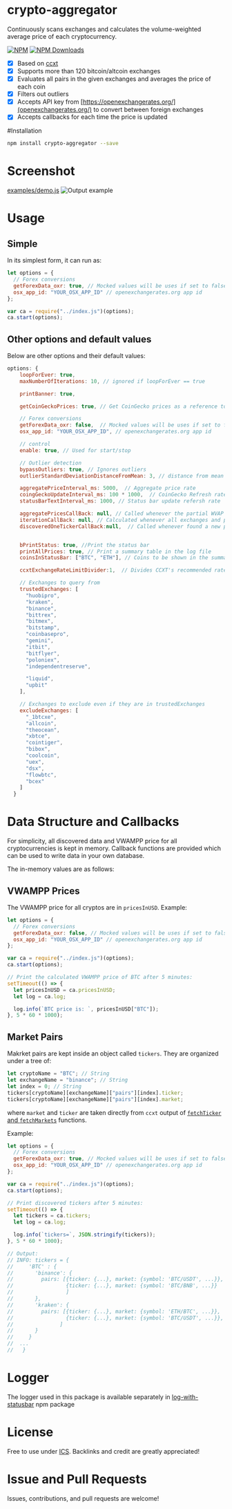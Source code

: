 # crypto-aggregator

Continuously scans exchanges and calculates the volume-weighted average price of each cryptocurrency.

[![NPM](https://badge.fury.io/js/crypto-aggregator.svg)](https://www.npmjs.com/package/crypto-aggregator)
[![NPM Downloads][downloadst-image]][downloads-url]

[downloads-image]: https://img.shields.io/npm/dm/crypto-aggregator.svg
[downloadst-image]: https://img.shields.io/npm/dt/crypto-aggregator.svg
[downloads-url]: https://npmjs.org/package/crypto-aggregator

- [x] Based on [ccxt](https://github.com/ccxt/ccxt)
- [x] Supports more than 120 bitcoin/altcoin exchanges
- [x] Evaluates all pairs in the given exchanges and averages the price of each coin
- [x] Filters out outliers
- [x] Accepts API key from [https://openexchangerates.org/](openexchangerates.org/) to convert between foreign exchanges
- [x] Accepts callbacks for each time the price is updated

#Installation

```bash
npm install crypto-aggregator --save
```

# Screenshot

[examples/demo.js](examples/demo.js)
![Output example](https://raw.githubusercontent.com/ourarash/crypto-aggregator/master/screenshot.gif)

# Usage

## Simple

In its simplest form, it can run as:

```javascript
let options = {
  // Forex conversions
  getForexData_oxr: true, // Mocked values will be uses if set to false
  osx_app_id: "YOUR_OSX_APP_ID" // openexchangerates.org app id
};

var ca = require("../index.js")(options);
ca.start(options);
```

## Other options and default values

Below are other options and their default values:

```javascript
options: {
    loopForEver: true,
    maxNumberOfIterations: 10, // ignored if loopForEver == true

    printBanner: true,

    getCoinGeckoPrices: true, // Get CoinGecko prices as a reference to compare our prices (optional)

    // Forex conversions
    getForexData_oxr: false,  // Mocked values will be uses if set to false
    osx_app_id: "YOUR_OSX_APP_ID", // openexchangerates.org app id

    // control
    enable: true, // Used for start/stop

    // Outlier detection
    bypassOutliers: true, // Ignores outliers
    outlierStandardDeviationDistanceFromMean: 3, // distance from mean for an outlier in sigma

    aggregatePriceInterval_ms: 5000,  // Aggregate price rate
    coingGeckoUpdateInterval_ms: 100 * 1000,  // CoinGecko Refresh rate
    statusBarTextInterval_ms: 1000, // Status bar update refersh rate

    aggregatePricesCallBack: null, // Called whenever the partial WVAP is calculated
    iterationCallBack: null, // Calculated whenever all exchanges and pairs were queired at the end of one iteration
    discoveredOneTickerCallBack:null,  // Called whenever found a new pair on an exchange


    bPrintStatus: true, //Print the status bar
    printAllPrices: true, // Print a summary table in the log file
    coinsInStatusBar: ["BTC", "ETH"], // Coins to be shown in the summary status bar

    ccxtExchangeRateLimitDivider:1,  // Divides CCXT's recommended rateLimit time if filling adventerous!

    // Exchanges to query from
    trustedExchanges: [
      "huobipro",
      "kraken",
      "binance",
      "bittrex",
      "bitmex",
      "bitstamp",
      "coinbasepro",
      "gemini",
      "itbit",
      "bitflyer",
      "poloniex",
      "independentreserve",

      "liquid",
      "upbit"
    ],

    // Exchanges to exclude even if they are in trustedExchanges
    excludeExchanges: [
      "_1btcxe",
      "allcoin",
      "theocean",
      "xbtce",
      "cointiger",
      "bibox",
      "coolcoin",
      "uex",
      "dsx",
      "flowbtc",
      "bcex"
    ]
  }
```

# Data Structure and Callbacks

For simplicity, all discovered data and VWAMPP price for all cryptocurrencies is kept in memory. Callback functions are provided which can be used to write data in your own database.

The in-memory values are as follows:

## VWAMPP Prices

The VWAMPP price for all cryptos are in `pricesInUSD`. Example:

```javascript
let options = {
  // Forex conversions
  getForexData_oxr: false, // Mocked values will be uses if set to false
  osx_app_id: "YOUR_OSX_APP_ID" // openexchangerates.org app id
};

var ca = require("../index.js")(options);
ca.start(options);

// Print the calculated VWAMPP price of BTC after 5 minutes:
setTimeout(() => {
  let pricesInUSD = ca.pricesInUSD;
  let log = ca.log;

  log.info(`BTC price is: `, pricesInUSD["BTC"]);
}, 5 * 60 * 1000);
```

## Market Pairs

Makrket pairs are kept inside an object called `tickers`. They are organized under a tree of:

```javascript
let cryptoName = "BTC"; // String
let exchangeName = "binance"; // String
let index = 0; // String
tickers[cryptoName][exchangeName]["pairs"][index].ticker;
tickers[cryptoName][exchangeName]["pairs"][index].market;
```

where `market` and `ticker` are taken directly from `ccxt` output of [`fetchTicker` and `fetchMarkets`](https://github.com/ccxt/ccxt/wiki/Manual) functions.

Example:

```javascript
let options = {
  // Forex conversions
  getForexData_oxr: true, // Mocked values will be uses if set to false
  osx_app_id: "YOUR_OSX_APP_ID" // openexchangerates.org app id
};

var ca = require("../index.js")(options);
ca.start(options);

// Print discovered tickers after 5 minutes:
setTimeout(() => {
  let tickers = ca.tickers;
  let log = ca.log;

  log.info(`tickers=`, JSON.stringify(tickers));
}, 5 * 60 * 1000);

// Output:
// INFO: tickers = {
//     'BTC' : {
//       'binance': {
//         pairs: [{ticker: {...}, market: {symbol: 'BTC/USDT', ...}},
//                 {ticker: {...}, market: {symbol: 'BTC/BNB', ...}}
//                 ]
//       },
//       'kraken': {
//         pairs: [{ticker: {...}, market: {symbol: 'ETH/BTC', ...}},
//                 {ticker: {...}, market: {symbol: 'BTC/USDT', ...}},
//               ]
//       }
//     }
//  ...
//   }
```

# Logger

The logger used in this package is available separately in [log-with-statusbar](https://www.npmjs.com/package/log-with-statusbar) npm package

# License

Free to use under [ICS](https://opensource.org/licenses/ISC). Backlinks and credit are greatly appreciated!

# Issue and Pull Requests

Issues, contributions, and pull requests are welcome!
